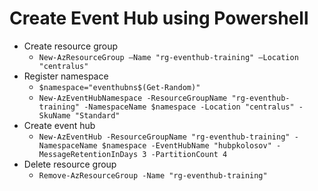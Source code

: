 ﻿# Create Event Hub using Powershell

- Create resource group
    - `New-AzResourceGroup –Name "rg-eventhub-training" –Location "centralus"`
- Register namespace
    - `$namespace="eventhubns$(Get-Random)"`
    - `New-AzEventHubNamespace -ResourceGroupName "rg-eventhub-training" -NamespaceName $namespace -Location "centralus" -SkuName "Standard"`
- Create event hub
    - `New-AzEventHub -ResourceGroupName "rg-eventhub-training" -NamespaceName $namespace -EventHubName "hubpkolosov" -MessageRetentionInDays 3 -PartitionCount 4`
- Delete resource group
    - `Remove-AzResourceGroup -Name "rg-eventhub-training"`